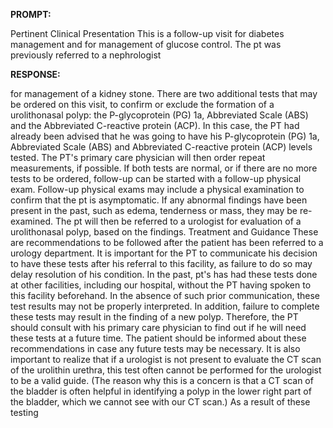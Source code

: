 **PROMPT:**

Pertinent Clinical Presentation  This is a follow-up visit for diabetes management and for management of glucose control. The pt was previously referred to a nephrologist

**RESPONSE:**

  for management of a kidney stone. There are two additional tests that may be ordered on this visit, to confirm or exclude the formation of a urolithonasal polyp: the P-glycoprotein (PG) 1a, Abbreviated Scale (ABS) and the Abbreviated C-reactive protein (ACP). In this case, the PT had already been advised that he was going to have his P-glycoprotein (PG) 1a, Abbreviated Scale (ABS) and Abbreviated C-reactive protein (ACP) levels tested. The PT's primary care physician will then order repeat measurements, if possible.  If both tests are normal, or if there are no more tests to be ordered, follow-up can be started with a follow-up physical exam. Follow-up physical exams may include a physical examination to confirm that the pt is asymptomatic. If any abnormal findings have been present in the past, such as edema, tenderness or mass, they may be re-examined. The pt will then be referred to a urologist for evaluation of a urolithonasal polyp, based on the findings. Treatment and Guidance  These are recommendations to be followed after the patient has been referred to a urology department. It is important for the PT to communicate his decision to have these tests after his referral to this facility, as failure to do so may delay resolution of his condition. In the past, pt's has had these tests done at other facilities, including our hospital, without the PT having spoken to this facility beforehand. In the absence of such prior communication, these test results may not be properly interpreted. In addition, failure to complete these tests may result in the finding of a new polyp. Therefore, the PT should consult with his primary care physician to find out if he will need these tests at a future time. The patient should be informed about these recommendations in case any future tests may be necessary. It is also important to realize that if a urologist is not present to evaluate the CT scan of the urolithin urethra, this test often cannot be performed for the urologist to be a valid guide. (The reason why this is a concern is that a CT scan of the bladder is often helpful in identifying a polyp in the lower right part of the bladder, which we cannot see with our CT scan.) As a result of these testing